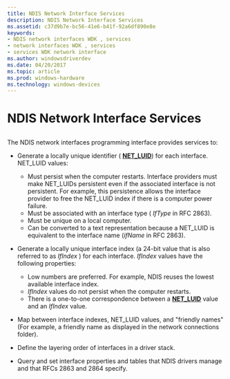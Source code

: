 ```yaml
---
title: NDIS Network Interface Services
description: NDIS Network Interface Services
ms.assetid: c37d9b7e-bc56-41e6-b41f-92a6df890e8e
keywords:
- NDIS network interfaces WDK , services
- network interfaces WDK , services
- services WDK network interface
ms.author: windowsdriverdev
ms.date: 04/20/2017
ms.topic: article
ms.prod: windows-hardware
ms.technology: windows-devices
---
```


# NDIS Network Interface Services


## <a href="" id="ddk-ndis-network-interface-services-ng"></a>


The NDIS network interfaces programming interface provides services to:

-   Generate a locally unique identifier ( [**NET\_LUID**](https://msdn.microsoft.com/library/windows/hardware/ff568747)) for each interface. NET\_LUID values:
    -   Must persist when the computer restarts. Interface providers must make NET\_LUIDs persistent even if the associated interface is not persistent. For example, this persistence allows the interface provider to free the NET\_LUID index if there is a computer power failure.
    -   Must be associated with an interface type ( *IfType* in RFC 2863).
    -   Must be unique on a local computer.
    -   Can be converted to a text representation because a NET\_LUID is equivalent to the interface name (*ifName* in RFC 2863).
-   Generate a locally unique interface index (a 24-bit value that is also referred to as *IfIndex* ) for each interface. *IfIndex* values have the following properties:
    -   Low numbers are preferred. For example, NDIS reuses the lowest available interface index.
    -   *IfIndex* values do not persist when the computer restarts.
    -   There is a one-to-one correspondence between a [**NET\_LUID**](https://msdn.microsoft.com/library/windows/hardware/ff568747) value and an *IfIndex* value.
-   Map between interface indexes, NET\_LUID values, and "friendly names" (For example, a friendly name as displayed in the network connections folder).

-   Define the layering order of interfaces in a driver stack.

-   Query and set interface properties and tables that NDIS drivers manage and that RFCs 2863 and 2864 specify.

 

 





